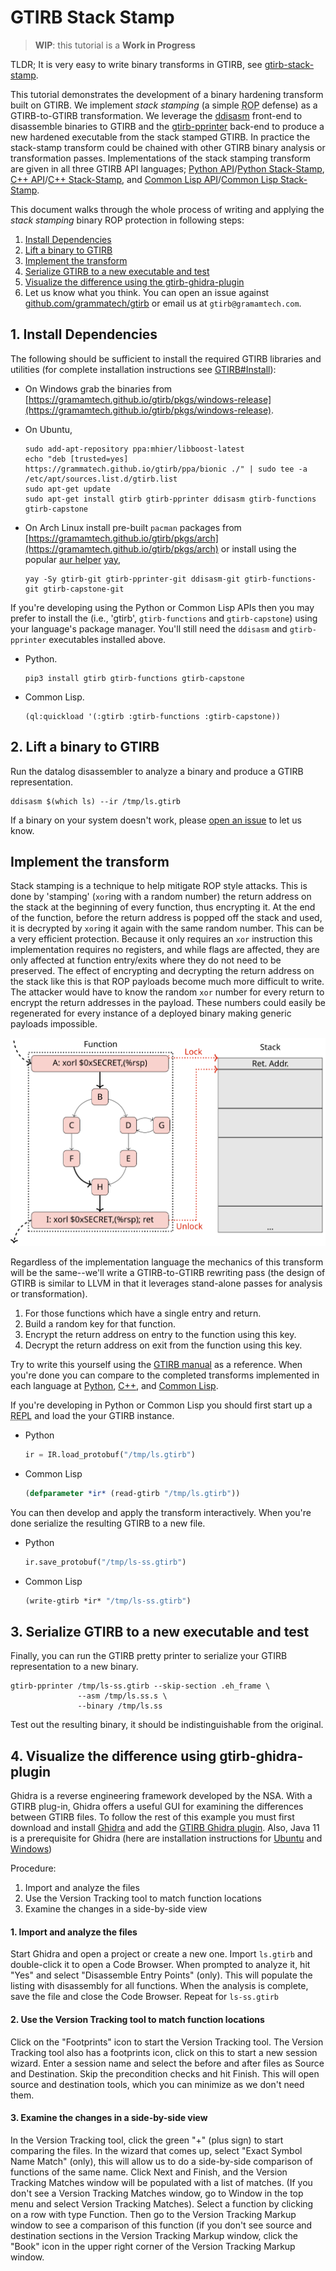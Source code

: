 GTIRB Stack Stamp
=================

> **WIP**: this tutorial is a **Work in Progress**

TLDR; It is very easy to write binary transforms in GTIRB, see
[gtirb-stack-stamp](https://github.com/grammatech/gtirb-stack-stamp).

This tutorial demonstrates the development of a binary hardening
transform built on GTIRB.  We implement *stack stamping* (a simple
<abbr title="Return Oriented Programming">ROP</abbr> defense) as a
GTIRB-to-GTIRB transformation.  We leverage the
[ddisasm](https://github.com/grammatech/ddisasm) front-end to
disassemble binaries to GTIRB and the
[gtirb-pprinter](https://github.com/grammatech/gtirb-pprinter)
back-end to produce a new hardened executable from the stack stamped
GTIRB.  In practice the stack-stamp transform could be chained with
other GTIRB binary analysis or transformation passes.  Implementations
of the stack stamping transform are given in all three GTIRB API
languages;
[Python API](https://grammatech.github.io/gtirb/python/index.html)/[Python Stack-Stamp](https://github.com/GrammaTech/gtirb-stack-stamp/blob/master/gtirb_stack_stamp/stack_stamp.py),
[C++ API](https://grammatech.github.io/gtirb/cpp/index.html)/[C++ Stack-Stamp](TODO), and
[Common Lisp API](https://grammatech.github.io/gtirb/cl/index.html)/[Common Lisp Stack-Stamp](https://github.com/GrammaTech/gtirb-stack-stamp/blob/master/gtirb-stack-stamp.lisp).

This document walks through the whole process of writing and applying
the *stack stamping* binary ROP protection in following steps:

1. [Install Dependencies](#install-dependencies)
2. [Lift a binary to GTIRB](#lift-a-binary-to-gtirb)
3. [Implement the transform](#implement-the-transform)
4. [Serialize GTIRB to a new executable and test](#serialize-gtirb-to-a-new-executable-and-test)
5. [Visualize the difference using the gtirb-ghidra-plugin](#visualize-the-difference-using-gtirb-ghidra-plugin)
6. Let us know what you think.  You can open an issue against
   [github.com/grammatech/gtirb](https://github.com/grammatech/gtirb)
   or email us at `gtirb@gramamtech.com`.


## 1. Install Dependencies

The following should be sufficient to install the required GTIRB
libraries and utilities (for complete installation instructions see
[GTIRB#Install](https://github.com/grammatech/gtirb#installing)):

- On Windows grab the binaries from
  [https://gramamtech.github.io/gtirb/pkgs/windows-release](https://gramamtech.github.io/gtirb/pkgs/windows-release).

- On Ubuntu,

  ```
  sudo add-apt-repository ppa:mhier/libboost-latest
  echo "deb [trusted=yes] https://grammatech.github.io/gtirb/ppa/bionic ./" | sudo tee -a /etc/apt/sources.list.d/gtirb.list
  sudo apt-get update
  sudo apt-get install gtirb gtirb-pprinter ddisasm gtirb-functions gtirb-capstone
  ```

- On Arch Linux install pre-built `pacman` packages from
  [https://gramamtech.github.io/gtirb/pkgs/arch](https://gramamtech.github.io/gtirb/pkgs/arch)
  or install using the popular [aur
  helper](https://wiki.archlinux.org/index.php/AUR_helpers)
  [yay](https://github.com/Jguer/yay),

  ```
  yay -Sy gtirb-git gtirb-pprinter-git ddisasm-git gtirb-functions-git gtirb-capstone-git
  ```

If you're developing using the Python or Common Lisp APIs then you may
prefer to install the (i.e., 'gtirb', `gtirb-functions` and
`gtirb-capstone`) using your language's package manager.  You'll still
need the `ddisasm` and `gtirb-pprinter` executables installed above.

- Python.

  ```
  pip3 install gtirb gtirb-functions gtirb-capstone
  ```

- Common Lisp.

  ```
  (ql:quickload '(:gtirb :gtirb-functions :gtirb-capstone))
  ```


## 2. Lift a binary to GTIRB

Run the datalog disassembler to analyze a binary and produce a GTIRB
representation.

```
ddisasm $(which ls) --ir /tmp/ls.gtirb
```

If a binary on your system doesn't work, please
[open an issue](https://github.com/GrammaTech/ddisasm/issues/new)
to let us know.

## Implement the transform

Stack stamping is a technique to help mitigate ROP style attacks.
This is done by 'stamping' (`xor`ing with a random number) the return
address on the stack at the beginning of every function, thus
encrypting it.  At the end of the function, before the return address
is popped off the stack and used, it is decrypted by `xor`ing it again
with the same random number.  This can be a very efficient protection.
Because it only requires an `xor` instruction this implementation
requires no registers, and while flags are affected, they are only
affected at function entry/exits where they do not need to be
preserved.  The effect of encrypting and decrypting the return address
on the stack like this is that ROP payloads become much more difficult
to write.  The attacker would have to know the random `xor` number for
every return to encrypt the return addresses in the payload.  These
numbers could easily be regenerated for every instance of a deployed
binary making generic payloads impossible.

![Stack Stamp Figure](.stack-stamp.svg)

Regardless of the implementation language the mechanics of this
transform will be the same--we'll write a GTIRB-to-GTIRB rewriting
pass (the design of GTIRB is similar to LLVM in that it leverages
stand-alone passes for analysis or transformation).

1. For those functions which have a single entry and return.
2. Build a random key for that function.
3. Encrypt the return address on entry to the function using this key.
4. Decrypt the return address on exit from the function using this key.

Try to write this yourself using the [GTIRB
manual](https://grammatech.github.io/gtirb/) as a reference.  When
you're done you can compare to the completed transforms implemented in
each language at
[Python](https://github.com/GrammaTech/gtirb-stack-stamp/blob/master/gtirb_stack_stamp/stack_stamp.py#L36),
[C++](#FIXME), and
[Common Lisp](https://github.com/GrammaTech/gtirb-stack-stamp/blob/master/gtirb-stack-stamp.lisp#L24).

If you're developing in Python or Common Lisp you should first start
up a <abbr title="Read Eval Print Loop">REPL</abbr> and load the your
GTIRB instance.

- Python
  ```python
  ir = IR.load_protobuf("/tmp/ls.gtirb")
  ```

- Common Lisp
  ```lisp
  (defparameter *ir* (read-gtirb "/tmp/ls.gtirb"))
  ```

You can then develop and apply the transform interactively.  When
you're done serialize the resulting GTIRB to a new file.

- Python
  ```python
  ir.save_protobuf("/tmp/ls-ss.gtirb")
  ```

- Common Lisp
  ```lisp
  (write-gtirb *ir* "/tmp/ls-ss.gtirb")
  ```


## 3. Serialize GTIRB to a new executable and test

Finally, you can run the GTIRB pretty printer to serialize your GTIRB
representation to a new binary.

```
gtirb-pprinter /tmp/ls-ss.gtirb --skip-section .eh_frame \
               --asm /tmp/ls.ss.s \
               --binary /tmp/ls.ss
```

Test out the resulting binary, it should be indistinguishable from the
original.


## 4. Visualize the difference using gtirb-ghidra-plugin

Ghidra is a reverse engineering framework developed by the NSA. With a
GTIRB plug-in, Ghidra offers a useful GUI for examining the
differences between GTIRB files.  To follow the rest of this example
you must first download and install
[Ghidra](https://ghidra-sre.org/) and add the
[GTIRB Ghidra plugin](https://github.com/GrammaTech/gtirb-ghidra-plugin).
Also, Java 11 is a prerequisite for Ghidra (here are installation instructions for
[Ubuntu](https://www.linuxbabe.com/ubuntu/install-oracle-java-8-openjdk-11-ubuntu-18-04-18-10) and
[Windows](https://access.redhat.com/documentation/en-us/openjdk/11/html/openjdk_11_for_windows_getting_started_guide/index))


Procedure:

1. Import and analyze the files
2. Use the Version Tracking tool to match function locations
3. Examine the changes in a side-by-side view


#### 1. Import and analyze the files

Start Ghidra and open a project or create a new one. Import `ls.gtirb`
and double-click it to open a Code Browser.  When prompted to analyze
it, hit "Yes" and select "Disassemble Entry Points" (only).  This will
populate the listing with disassembly for all functions.  When the
analysis is complete, save the file and close the Code Browser. Repeat
for `ls-ss.gtirb`

#### 2. Use the Version Tracking tool to match function locations

Click on the "Footprints" icon to start the Version Tracking tool. The
Version Tracking tool also has a footprints icon, click on this to
start a new session wizard. Enter a session name and select the before
and after files as Source and Destination. Skip the precondition
checks and hit Finish. This will open source and destination tools,
which you can minimize as we don't need them.

#### 3. Examine the changes in a side-by-side view

In the Version Tracking tool, click the green "+" (plus sign) to start
comparing the files.  In the wizard that comes up, select "Exact
Symbol Name Match" (only), this will allow us to do a side-by-side
comparison of functions of the same name. Click Next and Finish, and
the Version Tracking Matches window will be populated with a list of
matches. (If you don't see a Version Tracking Matches window, go to
Window in the top menu and select Version Tracking Matches). Select a
function by clicking on a row with type Function. Then go to the
Version Tracking Markup window to see a comparison of this function
(if you don't see source and destination sections in the Version
Tracking Markup window, click the "Book" icon in the upper right
corner of the Version Tracking Markup window.
